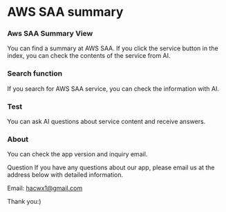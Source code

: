 # AWS SAA summary

### Aws SAA Summary View
You can find a summary at AWS SAA. If you click the service button in the index, you can check the contents of the service from AI.

### Search function
If you search for AWS SAA service, you can check the information with AI.

### Test
You can ask AI questions about service content and receive answers.

### About
You can check the app version and inquiry email.

Question
If you have any questions about our app, please email us at the address below with detailed information.

Email: hacwx1@gmail.com

Thank you:)

